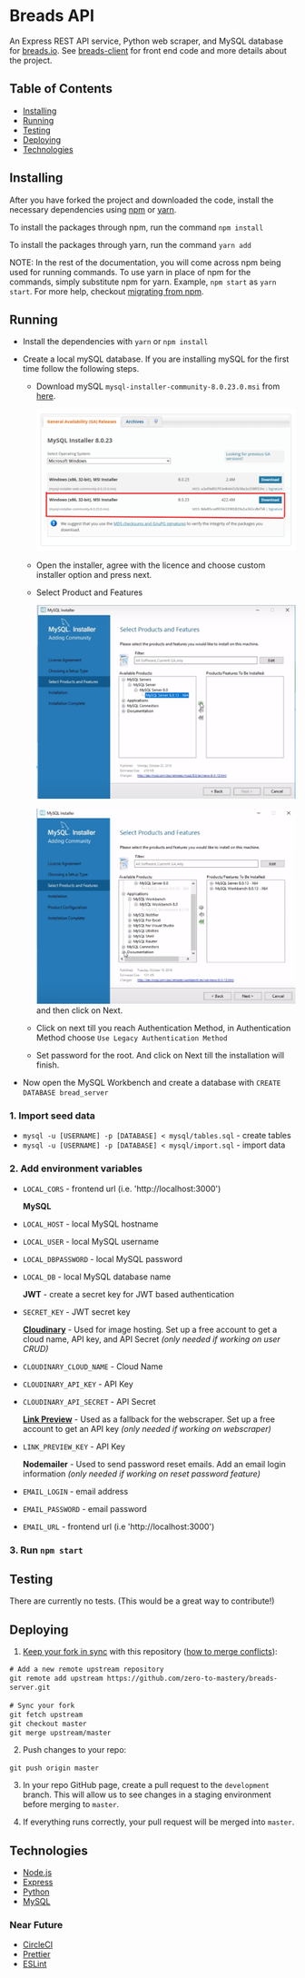 # Breads API

An Express REST API service, Python web scraper, and MySQL database for [breads.io](https://www.breads.io/). See [breads-client](https://github.com/aTmb405/breads-client) for front end code and more details about the project.

## Table of Contents

- [Installing](https://github.com/aTmb405/breads-server/blob/master/README.md#Installing)
- [Running](https://github.com/aTmb405/breads-server/blob/master/README.md#Running)
- [Testing](https://github.com/aTmb405/breads-server/blob/master/README.md#Testing)
- [Deploying](https://github.com/aTmb405/breads-server/blob/master/README.md#Deploying)
- [Technologies](https://github.com/aTmb405/breads-server/blob/master/README.md#Technologies)

## Installing

After you have forked the project and downloaded the code, install the necessary dependencies using [npm](https://docs.npmjs.com/about-npm/) or [yarn](https://yarnpkg.com/getting-started).

To install the packages through npm, run the command `npm install`

To install the packages through yarn, run the command `yarn add`

NOTE: In the rest of the documentation, you will come across npm being used for running commands. To use yarn in place of npm for the commands, simply substitute npm for yarn. Example, `npm start` as `yarn start`. For more help, checkout [migrating from npm](https://classic.yarnpkg.com/en/docs/migrating-from-npm/).

## Running

- Install the dependencies with `yarn` or `npm install`
- Create a local mySQL database.
  If you are installing mySQL for the first time follow the following steps.

  - Download mySQL `mysql-installer-community-8.0.23.0.msi` from [here](https://dev.mysql.com/downloads/windows/installer/8.0.html).

    ![Image](./asset/Picture3.png)

  - Open the installer, agree with the licence and choose custom installer option and press next.
  - Select Product and Features

    ![Image](./asset/Picture1.png)

    ![Image](./asset/Picture2.png)
    and then click on Next.

  - Click on next till you reach Authentication Method, in Authentication Method choose
    `Use Legacy Authentication Method`
  - Set password for the root. And click on Next till the installation will finish.

- Now open the MySQL Workbench and create a database with `CREATE DATABASE bread_server`

### 1. Import seed data

- `mysql -u [USERNAME] -p [DATABASE] < mysql/tables.sql` - create tables
- `mysql -u [USERNAME] -p [DATABASE] < mysql/import.sql` - import data

### 2. Add environment variables

- `LOCAL_CORS` - frontend url (i.e. 'http://localhost:3000')

  **MySQL**

- `LOCAL_HOST` - local MySQL hostname
- `LOCAL_USER` - local MySQL username
- `LOCAL_DBPASSWORD` - local MySQL password
- `LOCAL_DB` - local MySQL database name

  **JWT** - create a secret key for JWT based authentication

- `SECRET_KEY` - JWT secret key

  **[Cloudinary](https://cloudinary.com/)** - Used for image hosting. Set up a free account to get a cloud name, API key, and API Secret _(only needed if working on user CRUD)_

- `CLOUDINARY_CLOUD_NAME` - Cloud Name
- `CLOUDINARY_API_KEY` - API Key
- `CLOUDINARY_API_SECRET` - API Secret

  **[Link Preview](https://www.linkpreview.net/)** - Used as a fallback for the webscraper. Set up a free account to get an API key _(only needed if working on webscraper)_

- `LINK_PREVIEW_KEY` - API Key

  **Nodemailer** - Used to send password reset emails. Add an email login information _(only needed if working on reset password feature)_

- `EMAIL_LOGIN` - email address
- `EMAIL_PASSWORD` - email password
- `EMAIL_URL` - frontend url (i.e 'http://localhost:3000')

### 3. Run `npm start`

## Testing

There are currently no tests. (This would be a great way to contribute!)

## Deploying

1. [Keep your fork in sync](https://www.freecodecamp.org/news/how-to-sync-your-fork-with-the-original-git-repository/) with this repository ([how to merge conflicts](https://opensource.com/article/20/4/git-merge-conflict)):

```
# Add a new remote upstream repository
git remote add upstream https://github.com/zero-to-mastery/breads-server.git

# Sync your fork
git fetch upstream
git checkout master
git merge upstream/master
```

2. Push changes to your repo:

`git push origin master`

3. In your repo GitHub page, create a pull request to the `development` branch. This will allow us to see changes in a staging environment before merging to `master`.

4. If everything runs correctly, your pull request will be merged into `master`.

## Technologies

- [Node.js](https://nodejs.org/en/)
- [Express](http://expressjs.com/)
- [Python](https://www.python.org/)
- [MySQL](https://www.mysql.com/)

### Near Future

- [CircleCI](https://circleci.com/)
- [Prettier](https://prettier.io/)
- [ESLint](https://eslint.org/)
